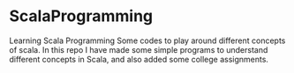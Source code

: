 # ScalaProgramming
Learning Scala Programming
Some codes to play around different concepts of scala.
In this repo I have made some simple programs to understand different concepts in Scala, and also added some college assignments.

